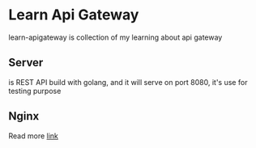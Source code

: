 # Learn Api Gateway
learn-apigateway is collection of my learning about api gateway

## Server
is REST API build with golang, and it will serve on port 8080, it's use for testing purpose

## Nginx
Read more [link](nginx/README.md)